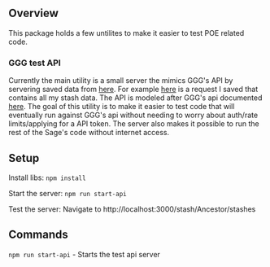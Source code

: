 ## Overview
This package holds a few untilites to make it easier to test POE related code. 


### GGG test API
Currently the main utility is a small server the mimics GGG's API by servering saved data from [here](https://github.com/PoeStack/poestack-sage/tree/main/poe-test-env/poe-api-data/). For example [here](https://github.com/PoeStack/poestack-sage/blob/main/poe-test-env/poe-api-data/stash/Ancestor/stashes.json) is a request I saved that contains all my stash data. The API is modeled after GGG's api documented [here](https://www.pathofexile.com/developer/docs/reference). The goal of this utility is to make it easier to test code that will eventually run against GGG's api without needing to worry about auth/rate limits/applying for a API token. The server also makes it possible to run the rest of the Sage's code without internet access.

## Setup
Install libs: `npm install`

Start the server: `npm run start-api`

Test the server: Navigate to http://localhost:3000/stash/Ancestor/stashes


## Commands
`npm run start-api` - Starts the test api server
